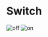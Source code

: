 # Switch
![off](https://github.com/Glitch-GM/Switch/assets/168515003/c965926d-f3b4-403b-8849-6d7b07778d8b)
![on](https://github.com/Glitch-GM/Switch/assets/168515003/d64bcefa-f5ea-4d2e-a306-d6debc28a4dd)
